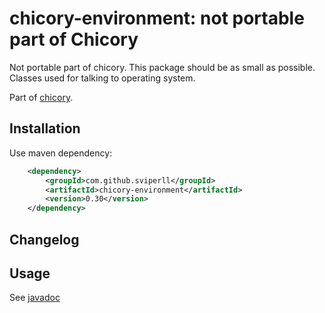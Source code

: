 chicory-environment: not portable part of Chicory
=====================================

Not portable part of chicory. This package should be as small as possible.
Classes used for talking to operating system.

Part of [chicory](https://github.com/sviperll/chicory).

Installation
------------

Use maven dependency:

```xml
    <dependency>
        <groupId>com.github.sviperll</groupId>
        <artifactId>chicory-environment</artifactId>
        <version>0.30</version>
    </dependency>
```


Changelog
---------

Usage
-----

See [javadoc](http://sviperll.github.io/chicory/chicory-environment/apidocs/index.html)
